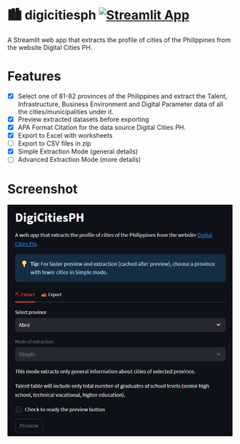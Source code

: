 # 🏙 digicitiesph [![Streamlit App](https://static.streamlit.io/badges/streamlit_badge_black_white.svg)](https://digicitiesph.streamlit.app/)

A Streamlit web app that extracts the profile of cities of the Philippines from the website Digital Cities PH.

# Features

* [X] Select one of 81-82 provinces of the Philippines and extract the Talent, Infrastructure, Business Environment and Digital Parameter data of all the cities/municipalities under it.
* [X] Preview extracted datasets before exporting
* [X] APA Format Citation for the data source Digital Cities PH.
* [X] Export to Excel with worksheets
* [ ] Export to CSV files in zip
* [X] Simple Extraction Mode (general details)
* [ ] Advanced Extraction Mode (more details)

# Screenshot

![](assets/20230827_224011_image.png)
